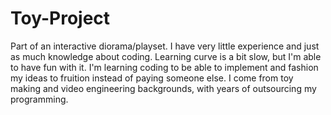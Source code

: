 # Toy-Project
Part of an interactive diorama/playset.
I have very little experience and just as much knowledge about coding. Learning curve is a bit slow, but I'm able to have fun with it. I'm learning coding to be able to implement and fashion my ideas to fruition instead of paying someone else. I come from toy making and video engineering backgrounds, with years of outsourcing my programming.
